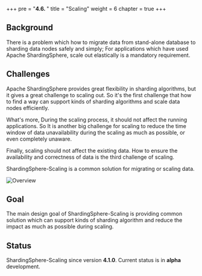 +++
pre = "<b>4.6. </b>"
title = "Scaling"
weight = 6
chapter = true
+++

## Background

There is a problem which how to migrate data from stand-alone database to sharding data nodes safely and simply;
For applications which have used Apache ShardingSphere, scale out elastically is a mandatory requirement.

## Challenges

Apache ShardingSphere provides great flexibility in sharding algorithms, but it gives a great challenge to scaling out.
So it's the first challenge that how to find a way can support kinds of sharding algorithms and scale data nodes efficiently.

What's more, During the scaling process, it should not affect the running applications. 
So It is another big challenge for scaling to reduce the time window of data unavailability during the scaling as much as possible, or even completely unaware.

Finally, scaling should not affect the existing data. How to ensure the availability and correctness of data is the third challenge of scaling.

ShardingSphere-Scaling is a common solution for migrating or scaling data.

![Overview](https://shardingsphere.apache.org/document/current/img/scaling/overview.en.png)

## Goal

The main design goal of ShardingSphere-Scaling is providing common solution which can support kinds of sharding algorithm and reduce the impact as much as possible during scaling.

## Status

ShardingSphere-Scaling since version **4.1.0**.
Current status is in **alpha** development.
